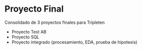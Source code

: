 # Proyecto Final

Consolidado de 3 proyectos finales para Tripleten
- Proyecto Test AB
- Proyecto SQL
- Proyecto integrado (procesamiento, EDA, prueba de hipotesis)
